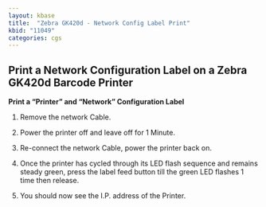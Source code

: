 ```yaml
---
layout: kbase
title:  "Zebra GK420d - Network Config Label Print"
kbid: "11049"
categories: cgs
---
```


## Print a Network Configuration Label on a Zebra GK420d Barcode Printer

 

 

**Print a “Printer” and “Network” Configuration Label**

 

1. Remove the network Cable.
 

2. Power the printer off and leave off for 1 Minute.
 

3. Re-connect the network Cable, power the printer back on.
 

4. Once the printer has cycled through its LED flash sequence and remains steady green, press the label feed button till the green LED flashes 1 time then release.
 

5. You should now see the I.P. address of the Printer.